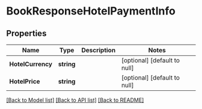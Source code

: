 # BookResponseHotelPaymentInfo

## Properties
Name | Type | Description | Notes
------------ | ------------- | ------------- | -------------
**HotelCurrency** | **string** |  | [optional] [default to null]
**HotelPrice** | **string** |  | [optional] [default to null]

[[Back to Model list]](../README.md#documentation-for-models) [[Back to API list]](../README.md#documentation-for-api-endpoints) [[Back to README]](../README.md)


